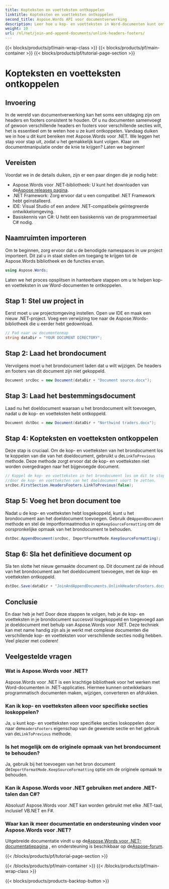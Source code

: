 ```yaml
---
title: Kopteksten en voetteksten ontkoppelen
linktitle: Kopteksten en voetteksten ontkoppelen
second_title: Aspose.Words API voor documentverwerking
description: Leer hoe u kop- en voetteksten in Word-documenten kunt ontkoppelen met Aspose.Words voor .NET. Volg onze gedetailleerde, stapsgewijze handleiding om documentmanipulatie onder de knie te krijgen.
weight: 10
url: /nl/net/join-and-append-documents/unlink-headers-footers/
---
```


{{< blocks/products/pf/main-wrap-class >}}
{{< blocks/products/pf/main-container >}}
{{< blocks/products/pf/tutorial-page-section >}}

# Kopteksten en voetteksten ontkoppelen

## Invoering

In de wereld van documentverwerking kan het soms een uitdaging zijn om headers en footers consistent te houden. Of u nu documenten samenvoegt of gewoon verschillende headers en footers voor verschillende secties wilt, het is essentieel om te weten hoe u ze kunt ontkoppelen. Vandaag duiken we in hoe u dit kunt bereiken met Aspose.Words voor .NET. We leggen het stap voor stap uit, zodat u het gemakkelijk kunt volgen. Klaar om documentmanipulatie onder de knie te krijgen? Laten we beginnen!

## Vereisten

Voordat we in de details duiken, zijn er een paar dingen die je nodig hebt:

-  Aspose.Words voor .NET-bibliotheek: U kunt het downloaden van de[Aspose releases pagina](https://releases.aspose.com/words/net/).
- .NET Framework: Zorg ervoor dat u een compatibel .NET Framework hebt geïnstalleerd.
- IDE: Visual Studio of een andere .NET-compatibele geïntegreerde ontwikkelomgeving.
- Basiskennis van C#: U hebt een basiskennis van de programmeertaal C# nodig.

## Naamruimten importeren

Om te beginnen, zorg ervoor dat u de benodigde namespaces in uw project importeert. Dit zal u in staat stellen om toegang te krijgen tot de Aspose.Words bibliotheek en de functies ervan.

```csharp
using Aspose.Words;
```

Laten we het proces opsplitsen in hanteerbare stappen om u te helpen kop- en voetteksten in uw Word-documenten te ontkoppelen.

## Stap 1: Stel uw project in

Eerst moet u uw projectomgeving instellen. Open uw IDE en maak een nieuw .NET-project. Voeg een verwijzing toe naar de Aspose.Words-bibliotheek die u eerder hebt gedownload.

```csharp
// Pad naar uw documentenmap
string dataDir = "YOUR DOCUMENT DIRECTORY";
```

## Stap 2: Laad het brondocument

Vervolgens moet u het brondocument laden dat u wilt wijzigen. De headers en footers van dit document zijn niet gekoppeld.

```csharp
Document srcDoc = new Document(dataDir + "Document source.docx");
```

## Stap 3: Laad het bestemmingsdocument

Laad nu het doeldocument waaraan u het brondocument wilt toevoegen, nadat u de kop- en voetteksten hebt ontkoppeld.

```csharp
Document dstDoc = new Document(dataDir + "Northwind traders.docx");
```

## Stap 4: Kopteksten en voetteksten ontkoppelen

 Deze stap is cruciaal. Om de kop- en voetteksten van het brondocument los te koppelen van die van het doeldocument, gebruikt u de`LinkToPrevious` methode. Deze methode zorgt ervoor dat de kop- en voetteksten niet worden overgedragen naar het bijgevoegde document.

```csharp
// Koppel de kop- en voetteksten in het brondocument los om dit te stoppen
//door de kop- en voetteksten van het doeldocument voort te zetten.
srcDoc.FirstSection.HeadersFooters.LinkToPrevious(false);
```

## Stap 5: Voeg het bron document toe

 Nadat u de kop- en voetteksten hebt losgekoppeld, kunt u het brondocument aan het doeldocument toevoegen. Gebruik de`AppendDocument` methode en stel de importformaatmodus in op`KeepSourceFormatting` om de oorspronkelijke opmaak van het brondocument te behouden.

```csharp
dstDoc.AppendDocument(srcDoc, ImportFormatMode.KeepSourceFormatting);
```

## Stap 6: Sla het definitieve document op

Sla ten slotte het nieuw gemaakte document op. Dit document zal de inhoud van het brondocument aan het doeldocument toevoegen, met de kop- en voetteksten ontkoppeld.

```csharp
dstDoc.Save(dataDir + "JoinAndAppendDocuments.UnlinkHeadersFooters.docx");
```

## Conclusie

En daar heb je het! Door deze stappen te volgen, heb je de kop- en voetteksten in je brondocument succesvol losgekoppeld en toegevoegd aan je doeldocument met behulp van Aspose.Words voor .NET. Deze techniek kan met name handig zijn als je werkt met complexe documenten die verschillende kop- en voetteksten voor verschillende secties nodig hebben. Veel plezier met coderen!

## Veelgestelde vragen

### Wat is Aspose.Words voor .NET?  
Aspose.Words voor .NET is een krachtige bibliotheek voor het werken met Word-documenten in .NET-applicaties. Hiermee kunnen ontwikkelaars programmatisch documenten maken, wijzigen, converteren en afdrukken.

### Kan ik kop- en voetteksten alleen voor specifieke secties loskoppelen?  
 Ja, u kunt kop- en voetteksten voor specifieke secties loskoppelen door naar de`HeadersFooters` eigenschap van de gewenste sectie en het gebruik van de`LinkToPrevious` methode.

### Is het mogelijk om de originele opmaak van het brondocument te behouden?  
 Ja, gebruik bij het toevoegen van het bron document de`ImportFormatMode.KeepSourceFormatting` optie om de originele opmaak te behouden.

### Kan ik Aspose.Words voor .NET gebruiken met andere .NET-talen dan C#?  
Absoluut! Aspose.Words voor .NET kan worden gebruikt met elke .NET-taal, inclusief VB.NET en F#.

### Waar kan ik meer documentatie en ondersteuning vinden voor Aspose.Words voor .NET?  
 Uitgebreide documentatie vindt u op de[Aspose.Words voor .NET-documentatiepagina](https://reference.aspose.com/words/net/) , en ondersteuning is beschikbaar op de[Aspose-forum](https://forum.aspose.com/c/words/8).

{{< /blocks/products/pf/tutorial-page-section >}}

{{< /blocks/products/pf/main-container >}}
{{< /blocks/products/pf/main-wrap-class >}}

{{< blocks/products/products-backtop-button >}}
